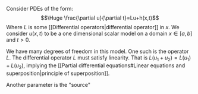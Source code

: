
Consider PDEs of the form:$$\Huge \frac{\partial u}{\partial t}=Lu+h(x,t)$$Where $L$ is some [[Differential operators|differential operator]] in $x$. We consider $u(x,t)$ to be a one dimensional scalar model on a domain $x\in[a,b]$ and $t>0$.

We have many degrees of freedom in this model. One such is the operator $L$. The differential operator $L$ must satisfy linearity. That is $L(u_1+u_2)=L(u_1)+L(u_2)$, implying the [[Partial differential equations#Linear equations and superposition|principle of superposition]].

Another parameter is the "source"